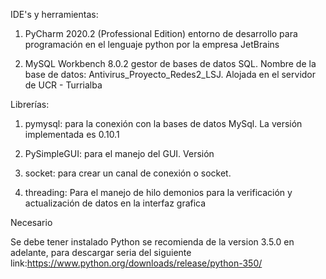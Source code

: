 IDE's y herramientas:

1. PyCharm 2020.2 (Professional Edition) entorno de desarrollo para programación en el lenguaje python por la empresa JetBrains

2. MySQL Workbench 8.0.2 gestor de bases de datos SQL. Nombre de la base de datos: Antivirus_Proyecto_Redes2_LSJ. Alojada en el servidor de UCR - Turrialba

Librerías:

1. pymysql: para la conexión con la bases de datos MySql. La versión implementada es 0.10.1

2. PySimpleGUI: para el manejo del GUI. Versión

3. socket:  para crear un canal de conexión o socket.

4. threading: Para el manejo de hilo demonios para la verificación y actualización de datos en la interfaz grafica

Necesario

Se debe tener instalado Python se recomienda de la version 3.5.0 en adelante, para descargar seria del siguiente link:https://www.python.org/downloads/release/python-350/
